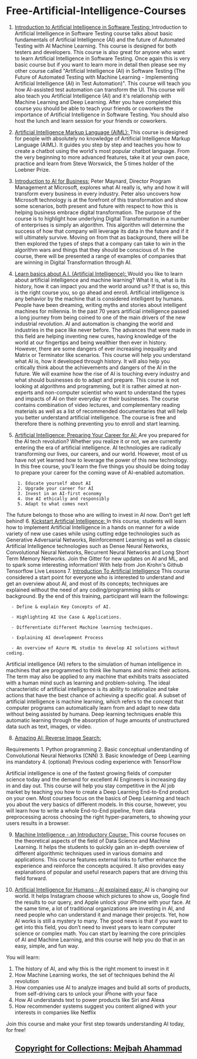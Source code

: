 # Free-Artificial-Intelligence-Courses

1. <a href="https://www.udemy.com/course/introduction-to-artificial-intelligence-in-software-testing/">Introduction to Artificial Intelligence in Software Testing: </a>
  Introduction to Artificial Intelligence in Software Testing course talks about basic fundamentals of Artificial Intelligence (AI) and the future of Automated Testing with AI Machine Learning. This course is designed for both testers and developers. This course is also great for anyone who want to learn Artificial Intelligence in Software Testing. Once again this is very basic course but if you want to learn more in detail then please see my other course called "Artificial Intelligence (AI) in Software Testing (The Future of Automated Testing with Machine Learning - Implementing Artificial Intelligence (AI) in Test Automation)". This course will teach you how AI-assisted test automation can transform the UI. This course will also teach you Artificial Intelligence (AI) and it's relationship with Machine Learning and Deep Learning. After you have completed this course you should be able to teach your friends or coworkers the importance of Artificial Intelligence in Software Testing. You should also host the lunch and learn session for your friends or coworkers.
2. <a href="https://www.udemy.com/course/artificial-intelligence-markup-language/">Artificial Intelligence Markup Language (AIML): </a>
  This course is designed for people with absolutely no knowledge of Artificial Intelligence Markup Language (AIML). It guides you step by step and teaches you how to create a chatbot using the world's most popular chatbot language. From the very beginning to more advanced features, take it at your own pace, practice and learn from Steve Worswick, the 5 times holder of the Loebner Prize.
3. <a href="https://www.udemy.com/course/introduction-to-ai-for-business/">Introduction to AI for Business:</a>
  Peter Maynard, Director Program Management at Microsoft, explores what AI really is, why and how it will transform every business in every industry. Peter also uncovers how Microsoft technology is at the forefront of this transformation and show some scenarios, both present and future with respect to how this is helping business embrace digital transformation. The purpose of the course is to highlight how underlying Digital Transformation in a number of enterprises is simply an algorithm. This algorithm will determine the success of how that company will leverage its data in the future and if it will ultimately survive. Moving on from that as background, there will be then explored the types of steps that a company can take to win in the algorithm wars and things that they should be conscious of. In the course, there will be presented a range of examples of companies that are winning in Digital Transformation through AI.
4. <a href="https://www.udemy.com/course/learn-basics-of-artificial-intelligence/">Learn basics about A.I. (Artificial Intelligence): </a>
  Would you like to learn about artificial intelligence and machine learning? What it is, what is its history, how it can impact you and the world around us? If that is so, this is the right course you, so go ahead and enroll. Artificial intelligence is any behavior by the machine that is considered intelligent by humans. People have been dreaming, writing myths and stories about intelligent machines for millennia. In the past 70 years artificial intelligence passed a long journey from being coined to one of the main drivers of the new industrial revolution. AI and automation is changing the world and industries in the pace like never before. The advances that were made in this field are helping inventing new cures, having knowledge of the world at our fingertips and being wealthier then ever in history. However, there are some dangers of ever increasing inequality and Matrix or Terminator like scenarios. This course will help you understand what AI is, how it developed through history. It will also help you critically think about the achievements and dangers of the AI in the future. We will examine how the rise of AI is touching every industry and what should businesses do to adapt and prepare. This course is not looking at algorithms and programming, but it is rather aimed at non-experts and non-computer scientist who want to understand the types and impacts of AI on their everyday or their businesses. The course contains combination of video lectures, and complementary reading materials as well as a list of recommended documentaries that will help you better understand artificial intelligence. The course is free and therefore there is nothing preventing you to enroll and start learning.
5. <a href="https://www.udemy.com/course/artificial-intelligence-preparing-your-career-for-ai/">Artificial Intelligence: Preparing Your Career for AI: </a>
  Are you prepared for the AI tech revolution? Whether you realize it or not, we are currently entering the era of artificial intelligence. AI technologies are radically transforming our lives, our careers, and our world. However, most of us have not yet learned how to leverage the power of this new technology. In this free course, you’ll learn the five things you should be doing today to prepare your career for the coming wave of AI-enabled automation.

        1. Educate yourself about AI
        2. Upgrade your career for AI
        3. Invest in an AI-first economy
        4. Use AI ethically and responsibly
        5. Adapt to what comes next 
The future belongs to those who are willing to invest in AI now. Don’t get left behind!
6. <a href="https://www.udemy.com/course/kickstart-ai/">Kickstart Artificial Intelligence: </a> 
  In this course, students will learn how to implement Artificial Intelligence in a hands on manner for a wide variety of new use cases while using cutting edge technologies such as Generative Adversarial Networks, Reinforcement Learning as well as classic Artificial Intelligence technologies such as Dense Neural Networks, Convolutional Neural Networks, Recurrent Neural Networks and Long Short Term Memory Networks. Join the Gitter for new updates on AI and ML, and to spark some interesting information! With help from Jon Krohn's Github Tensorflow Live Lessons
7. <a href="https://www.udemy.com/course/introduction-to-artificial-intelligence-c/">Introduction To Artificial Intelligence</a>
  This course considered a start point for everyone who is interested to understand and get an overview about AI, and most of its concepts; techniques are explained without the need of any coding/programming skills or background. By the end of this training, participant will learn the followings:

      - Define & explain Key Concepts of AI.

      - Highlighting AI Use Case & Applications.

      - Differentiate different Machine learning techniques.

      - Explaining AI development Process

      - An overview of Azure ML studio to develop AI solutions without coding.

Artificial intelligence (AI) refers to the simulation of human intelligence in machines that are programmed to think like humans and mimic their actions. The term may also be applied to any machine that exhibits traits associated with a human mind such as learning and problem-solving. The ideal characteristic of artificial intelligence is its ability to rationalize and take actions that have the best chance of achieving a specific goal. A subset of artificial intelligence is machine learning, which refers to the concept that computer programs can automatically learn from and adapt to new data without being assisted by humans. Deep learning techniques enable this automatic learning through the absorption of huge amounts of unstructured data such as text, images, or video.

8. <a href="https://www.udemy.com/course/practical-deep-learning-image-search-engine/">Amazing AI: Reverse Image Search: </a> 
  
  Requirements
      1. Python programming
      2. Basic conceptual understanding of Convolutional Neural Networks (CNN)
      3. Basic knowledge of Deep Learning ins mandatory
      4. (optional) Previous coding experience with TensorFlow

Artificial intelligence is one of the fastest growing fields of computer science today and the demand for excellent AI Engineers is increasing day in and day out. This course will help you stay competitive in the AI job market by teaching you how to create a Deep Learning End-to-End product on your own. Most courses focus on the basics of Deep Learning and teach you about the very basics of different models. In this course, however, you will learn how to write a whole End-to-End pipeline, from data preprocessing across choosing the right hyper-parameters, to showing your users results in a browser.

9. <a href="https://www.udemy.com/course/machine-intelligence-masterclass/">Machine Intelligence - an Introductory Course: </a>
  This course focuses on the theoretical aspects of the field of Data Science and Machine Learning. It helps the students to quickly gain an in-depth overview of different algorithmic techniques used in various domains and applications. This course features external links to further enhance the experience and reinforce the concepts acquired. It also provides easy explanations of popular and useful research papers that are driving this field forward.

10. <a href="https://www.udemy.com/course/ai4humans/">Artificial Intelligence for Humans - AI explained easy: </a>
  AI is changing our world. It helps Instagram choose which pictures to show us, Google find the results to our query, and Apple unlock your iPhone with your face. At the same time, a lot of traditional organizations are investing in AI, and need people who can understand it and manage their projects. Yet, how AI works is still a mystery to many. The good news is that if you want to get into this field, you don’t need to invest years to learn computer science or complex math. You can start by learning the core principles of AI and Machine Learning, and this course will help you do that in an easy, simple, and fun way.

You will learn:

  1. The history of AI, and why this is the right moment to invest in it
  2. How Machine Learning works, the set of techniques behind the AI revolution
  3. How companies use AI to analyze images and build all sorts of products, from self-driving cars to unlock your iPhone with your face
  4. How AI understands text to power products like Siri and Alexa
  5. How recommender systems suggest you content aligned with your interests in companies like Netflix

Join this course and make your first step towards understanding AI today, for free!


## <p align="center"> <a href="https://github.com/ahammadmejbah">Copyright for Collections: Mejbah Ahammad</a></p>
